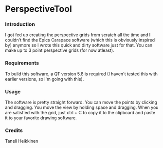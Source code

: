 # PerspectiveTool

### Introduction

I got fed up creating the perspective grids from scratch all the time and I couldn't find the Epics Carapace software (which this is obviously inspired by) anymore so I wrote this quick and dirty software just for that. You can make up to 3 point perspective grids (for now atleast).

### Requirements

To build this software, a QT version 5.8 is required (I haven't tested this with earlier versions, so i'm going with this).

### Usage

The software is pretty straight forward. You can move the points by clicking and dragging. You move the view by holding space and dragging. When you are satisfied with the grid, just ctrl + C to copy it to the clipboard and paste it to your favorite drawing software.

### Credits

Taneli Heikkinen
